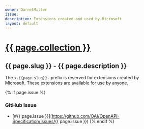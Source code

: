 ```yaml
---
owner: DarrelMiller
issue: 
description: Extensions created and used by Microsoft
layout: default
---
```


# <a href="..">{{ page.collection }}</a>

## {{ page.slug }} - {{ page.description }}


The `x-{{page.slug}}-` prefix is reserved for extensions created by Microsoft. These extensions are available for use by anyone.

{% if page.issue %}
### GitHub Issue

* [#{{ page.issue }}](https://github.com/OAI/OpenAPI-Specification/issues/{{ page.issue }})
{% endif %}
